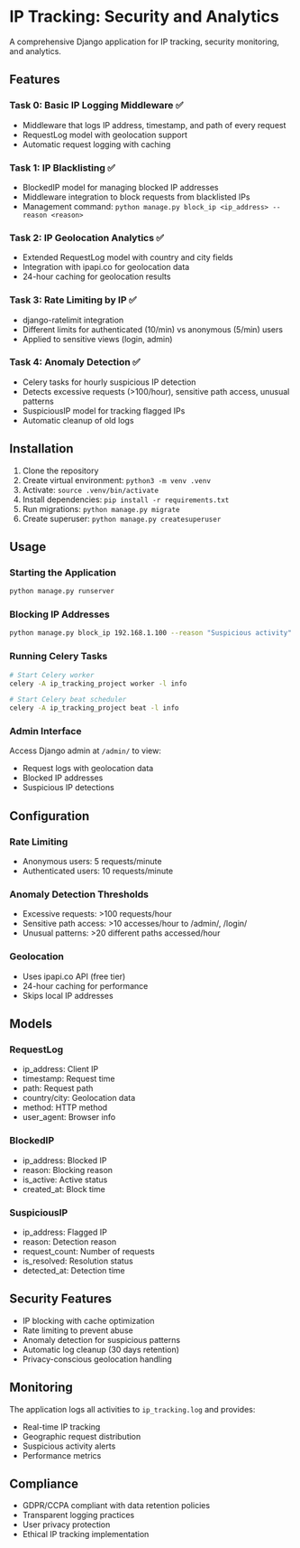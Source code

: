 # IP Tracking: Security and Analytics

A comprehensive Django application for IP tracking, security monitoring, and analytics.

## Features

### Task 0: Basic IP Logging Middleware ✅
- Middleware that logs IP address, timestamp, and path of every request
- RequestLog model with geolocation support
- Automatic request logging with caching

### Task 1: IP Blacklisting ✅
- BlockedIP model for managing blocked IP addresses
- Middleware integration to block requests from blacklisted IPs
- Management command: `python manage.py block_ip <ip_address> --reason <reason>`

### Task 2: IP Geolocation Analytics ✅
- Extended RequestLog model with country and city fields
- Integration with ipapi.co for geolocation data
- 24-hour caching for geolocation results

### Task 3: Rate Limiting by IP ✅
- django-ratelimit integration
- Different limits for authenticated (10/min) vs anonymous (5/min) users
- Applied to sensitive views (login, admin)

### Task 4: Anomaly Detection ✅
- Celery tasks for hourly suspicious IP detection
- Detects excessive requests (>100/hour), sensitive path access, unusual patterns
- SuspiciousIP model for tracking flagged IPs
- Automatic cleanup of old logs

## Installation

1. Clone the repository
2. Create virtual environment: `python3 -m venv .venv`
3. Activate: `source .venv/bin/activate`
4. Install dependencies: `pip install -r requirements.txt`
5. Run migrations: `python manage.py migrate`
6. Create superuser: `python manage.py createsuperuser`

## Usage

### Starting the Application
```bash
python manage.py runserver
```

### Blocking IP Addresses
```bash
python manage.py block_ip 192.168.1.100 --reason "Suspicious activity"
```

### Running Celery Tasks
```bash
# Start Celery worker
celery -A ip_tracking_project worker -l info

# Start Celery beat scheduler
celery -A ip_tracking_project beat -l info
```

### Admin Interface
Access Django admin at `/admin/` to view:
- Request logs with geolocation data
- Blocked IP addresses
- Suspicious IP detections

## Configuration

### Rate Limiting
- Anonymous users: 5 requests/minute
- Authenticated users: 10 requests/minute

### Anomaly Detection Thresholds
- Excessive requests: >100 requests/hour
- Sensitive path access: >10 accesses/hour to /admin/, /login/
- Unusual patterns: >20 different paths accessed/hour

### Geolocation
- Uses ipapi.co API (free tier)
- 24-hour caching for performance
- Skips local IP addresses

## Models

### RequestLog
- ip_address: Client IP
- timestamp: Request time
- path: Request path
- country/city: Geolocation data
- method: HTTP method
- user_agent: Browser info

### BlockedIP
- ip_address: Blocked IP
- reason: Blocking reason
- is_active: Active status
- created_at: Block time

### SuspiciousIP
- ip_address: Flagged IP
- reason: Detection reason
- request_count: Number of requests
- is_resolved: Resolution status
- detected_at: Detection time

## Security Features

- IP blocking with cache optimization
- Rate limiting to prevent abuse
- Anomaly detection for suspicious patterns
- Automatic log cleanup (30 days retention)
- Privacy-conscious geolocation handling

## Monitoring

The application logs all activities to `ip_tracking.log` and provides:
- Real-time IP tracking
- Geographic request distribution
- Suspicious activity alerts
- Performance metrics

## Compliance

- GDPR/CCPA compliant with data retention policies
- Transparent logging practices
- User privacy protection
- Ethical IP tracking implementation
